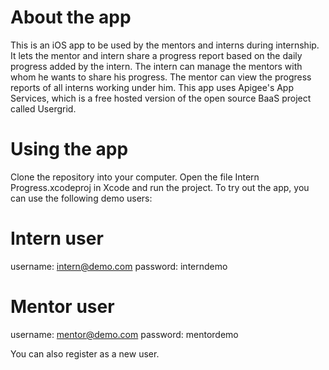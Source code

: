 About the app
=============
This is an iOS app to be used by the mentors and interns during internship. It lets the mentor and intern share a progress 
report based on the daily progress added by the intern. The intern can manage the mentors with whom he wants to share his progress. The mentor can view the progress reports of all interns working under him. 
This app uses Apigee's App Services, which is a free hosted version of the open source BaaS project called Usergrid. 

Using the app
=============
Clone the repository into your computer. Open the file Intern Progress.xcodeproj in Xcode and run the project.
To try out the app, you can use the following demo users:

  Intern user 
  ===========
  username: intern@demo.com
  password: interndemo

  Mentor user
  ===========
  username: mentor@demo.com
  password: mentordemo
  
You can also register as a new user.
